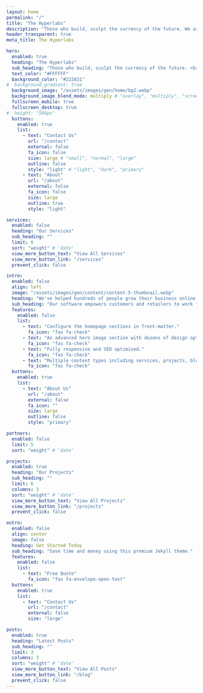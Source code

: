 ```yaml
---
layout: home
permalink: "/"
title: "The Hyperlabs"
description: "Those who build, sculpt the currency of the future. We are the builders."
header_transparent: true
meta_title: The Hyperlabs

hero:
  enabled: true
  heading: "The Hyperlabs"
  sub_heading: "Those who build, sculpt the currency of the future. <br/> Join us."
  text_color: "#FFFFFF"
  background_color: "#222831"
#  background_gradient: true
  background_image: "/assets/images/gen/home/bg2.webp"
  background_image_blend_mode: multiply # "overlay", "multiply", "screen"
  fullscreen_mobile: true
  fullscreen_desktop: true
#  height: "500px"
  buttons:
    enabled: true
    list:
      - text: "Contact Us"
        url: "/contact"
        external: false
        fa_icon: false
        size: large # "small", "normal", "large"
        outline: false
        style: "light" # "light", "dark", "primary"
      - text: "About"
        url: "/about"
        external: false
        fa_icon: false
        size: large
        outline: true
        style: "light"

services:
  enabled: false
  heading: "Our Services"
  sub_heading: ""
  limit: 6
  sort: "weight" # 'date'
  view_more_button_text: "View All Services"
  view_more_button_link: "/services"
  prevent_click: false

intro:
  enabled: false
  align: left
  image: "/assets/images/gen/content/content-5-thumbnail.webp"
  heading: "We've helped hundreds of people grow their business online."
  sub_heading: "Our software empowers customers and retailers to work from anywhere in the world, on the go, or at home."
  features:
    enabled: false
    list:
      - text: "Configure the homepage sections in front-matter."
        fa_icon: "fas fa-check"
      - text: "An advanced hero image section with dozens of design options."
        fa_icon: "fas fa-check"
      - text: "Fully responsive and SEO optimised."
        fa_icon: "fas fa-check"
      - text: "Multiple content types including services, projects, blog and more."
        fa_icon: "fas fa-check"
  buttons:
    enabled: true
    list:
      - text: "About Us"
        url: "/about"
        external: false
        fa_icon: ""
        size: large
        outline: false
        style: "primary"

partners:
  enabled: false
  limit: 5
  sort: "weight" # 'date'

projects:
  enabled: true
  heading: "Our Projects"
  sub_heading: ""
  limit: 6
  columns: 3
  sort: "weight" # 'date'
  view_more_button_text: "View All Projects"
  view_more_button_link: "/projects"
  prevent_click: false

outro:
  enabled: false
  align: center
  image: false
  heading: Get Started Today
  sub_heading: "Save time and money using this premium Jekyll theme."
  features:
    enabled: false
    list:
      - text: "Free Quote"
        fa_icon: "fas fa-envelope-open-text"
  buttons:
    enabled: true
    list:
      - text: "Contact Us"
        url: "/contact"
        external: false
        size: "large"

posts:
  enabled: true
  heading: "Latest Posts"
  sub_heading: ""
  limit: 3
  columns: 3
  sort: "weight" # 'date'
  view_more_button_text: "View All Posts"
  view_more_button_link: "/blog"
  prevent_click: false
---
```

